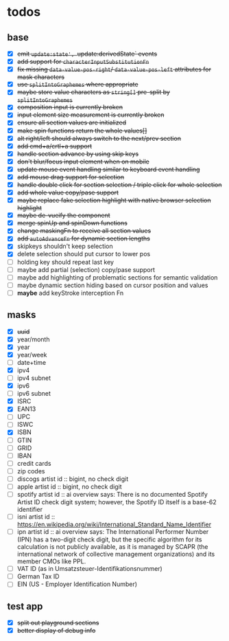 # todos

## base

- [x] ~~emit `update:state', `update:derivedState` events~~
- [x] ~~add support for `characterInputSubstitutionFn`~~
- [x] ~~fix missing `data-value-pos-right`/ `data-value-pos-left` attributes for mask characters~~
- [x] ~~use `splitIntoGraphemes` where appropriate~~
- [x] ~~maybe store value characters as `string[]` pre-split by `splitIntoGraphemes`~~
- [x] ~~composition input is currently broken~~
- [x] ~~input element size measurement is currently broken~~ 
- [x] ~~ensure all section values are initialized~~
- [x] ~~make spin functions return the whole values[]~~
- [x] ~~alt right/left should always switch to the next/prev section~~
- [x] ~~add cmd+a/crtl+a support~~
- [x] ~~handle section advance by using skip keys~~
- [x] ~~don't blur/focus input element when on mobile~~
- [x] ~~update mouse event handling similar to keyboard event handling~~
- [x] ~~add mouse drag support for selection~~
- [x] ~~handle double click for section selection / triple click for whole selection~~
- [x] ~~add whole value copy/pase support~~
- [x] ~~maybe replace fake selection highlight with native browser selection highlight~~
- [x] ~~maybe de-vueify the component~~
- [x] ~~merge spinUp and spinDown functions~~
- [x] ~~change maskingFn to receive all section values~~
- [x] ~~add `autoAdvanceFn` for dynamic section lengths~~
- [x] skipkeys shouldn't keep selection
- [x] delete selection should put cursor to lower pos
- [ ] holding key should repeat last key
- [ ] maybe add partial (selection) copy/pase support
- [ ] maybe add highlighting of problematic sections for semantic validation
- [ ] maybe dynamic section hiding based on cursor position and values
- [ ] __maybe__ add keyStroke interception Fn

## masks 

- [x] ~~uuid~~
- [x] year/month
- [x] year
- [x] year/week
- [ ] date+time
- [x] ipv4
- [ ] ipv4 subnet
- [x] ipv6
- [ ] ipv6 subnet
- [x] ISRC
- [x] EAN13
- [ ] UPC
- [ ] ISWC
- [x] ISBN
- [ ] GTIN
- [ ] GRID
- [ ] IBAN
- [ ] credit cards
- [ ] zip codes
- [ ] discogs artist id :: bigint, no check digit
- [ ] apple artist id :: bigint, no check digit
- [ ] spotify artist id :: ai overview says: There is no documented Spotify Artist ID check digit system; however, the Spotify ID itself is a base-62 identifier
- [ ] isni artist id :: https://en.wikipedia.org/wiki/International_Standard_Name_Identifier
- [ ] ipn artist id :: ai overview says: The International Performer Number (IPN) has a two-digit check digit, but the specific algorithm for its calculation is not publicly available, as it is managed by SCAPR (the international network of collective management organizations) and its member CMOs like PPL.
- [ ] VAT ID (as in Umsatzsteuer-Identifikationsnummer)
- [ ] German Tax ID
- [ ] EIN (US - Employer Identification Number)

## test app

- [x] ~~split out playground sections~~
- [x] ~~better display of debug info~~
